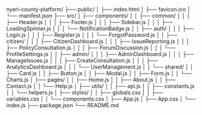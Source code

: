 nyeri-county-platform/
├── public/
│   ├── index.html
│   ├── favicon.ico
│   └── manifest.json
├── src/
│   ├── components/
│   │   ├── common/
│   │   │   ├── Header.js
│   │   │   ├── Footer.js
│   │   │   ├── Sidebar.js
│   │   │   ├── LoadingSpinner.js
│   │   │   └── NotificationBadge.js
│   │   ├── auth/
│   │   │   ├── Login.js
│   │   │   ├── Register.js
│   │   │   └── ForgotPassword.js
│   │   ├── citizen/
│   │   │   ├── CitizenDashboard.js
│   │   │   ├── IssueReporting.js
│   │   │   ├── PolicyConsultation.js
│   │   │   ├── ForumDiscussion.js
│   │   │   └── ProfileSettings.js
│   │   ├── admin/
│   │   │   ├── AdminDashboard.js
│   │   │   ├── ManageIssues.js
│   │   │   ├── CreateConsultation.js
│   │   │   ├── AnalyticsDashboard.js
│   │   │   └── UserManagement.js
│   │   └── shared/
│   │       ├── Card.js
│   │       ├── Button.js
│   │       ├── Modal.js
│   │       ├── Form.js
│   │       └── Charts.js
│   ├── pages/
│   │   ├── Home.js
│   │   ├── About.js
│   │   ├── Contact.js
│   │   └── Help.js
│   ├── utils/
│   │   ├── api.js
│   │   ├── constants.js
│   │   └── helpers.js
│   ├── styles/
│   │   ├── globals.css
│   │   ├── variables.css
│   │   └── components.css
│   ├── App.js
│   ├── App.css
│   └── index.js
├── package.json
└── README.md



  
